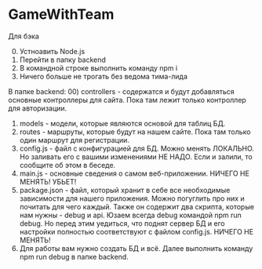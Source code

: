 # GameWithTeam
Для бэка

00) Устноавить Node.js
01) Перейти в папку backend
10) В командной строке выполнить команду npm i
11) Ничего больше не трогать без ведома тима-лида

В папке backend:
00) controllers - содержатся и будут добавляться основные контроллеры для сайта. Пока там лежит только контроллер для авторизации.
01) models - модели, которые являются основой для таблиц БД.
10) routes - маршруты, которые будут на нашем сайте. Пока там только один маршрут для регистрации.
11) config.js - файл с конфигурацией для БД. Можно менять ЛОКАЛЬНО. Но заливать его с вашими изменениями НЕ НАДО. Если и залили, то сообщите об этом в беседе.
100) main.js - основные сведения о самом веб-приложении. НИЧЕГО НЕ МЕНЯТЬ! УБЬЕТ!
101) package.json - файл, который хранит в себе все необходимые зависимости для нашего приложения. Можно погуглить про них и почитать для чего каждый. Также он содержит два скрипта, которые нам нужны - debug и api. Юзаем всегда debug командой npm run debug. Но перед этим уедиться, что поднят сервер БД и его настройки полностью соответствуют с файлом config.js. НИЧЕГО НЕ МЕНЯТЬ!
110) Для работы вам нужно создать БД и всё. Далее выполнить команду npm run debug в папке backend.